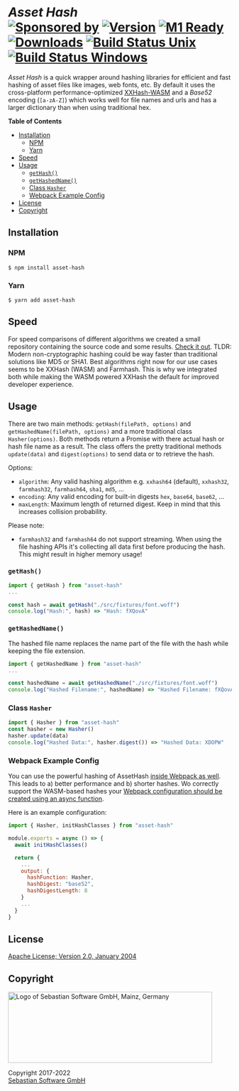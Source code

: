 # _Asset Hash_ <br/>[![Sponsored by][sponsor-img]][sponsor] [![Version][npm-version-img]][npm] [![M1 Ready][apple-img]][m1] [![Downloads][npm-downloads-img]][npm] [![Build Status Unix][github-img]][github] [![Build Status Windows][appveyor-img]][appveyor]

_Asset Hash_ is a quick wrapper around hashing libraries for efficient and fast hashing of asset files like images, web fonts, etc. By default it uses the cross-platform performance-optimized [XXHash-WASM](https://github.com/jungomi/xxhash-wasm) and a _Base52_ encoding (`[a-zA-Z]`) which works well for file names and urls and has a larger dictionary than when using traditional hex.

[sponsor]: https://www.sebastian-software.de
[m1]: https://en.wikipedia.org/wiki/Apple_M1
[npm]: https://www.npmjs.com/package/asset-hash
[github]: https://github-ci.org/sebastian-software/asset-hash
[appveyor]: https://ci.appveyor.com/project/swernerx/asset-hash/branch/master
[sponsor-img]: https://badgen.net/badge/Sponsored%20by/Sebastian%20Software/692446
[apple-img]: https://badgen.net/badge/M1/ready?icon=apple
[npm-downloads-img]: https://badgen.net/npm/dm/asset-hash
[npm-version-img]: https://badgen.net/npm/v/asset-hash
[github-img]: https://badgen.net/github/status/sebastian-software/asset-hash?label=unix%20build&icon=github
[appveyor-img]: https://badgen.net/appveyor/ci/swernerx/asset-hash?label=windows%20build&icon=windows

<!-- START doctoc generated TOC please keep comment here to allow auto update -->
<!-- DON'T EDIT THIS SECTION, INSTEAD RE-RUN doctoc TO UPDATE -->

**Table of Contents**

- [Installation](#installation)
  - [NPM](#npm)
  - [Yarn](#yarn)
- [Speed](#speed)
- [Usage](#usage)
  - [`getHash()`](#gethash)
  - [`getHashedName()`](#gethashedname)
  - [Class `Hasher`](#class-hasher)
  - [Webpack Example Config](#webpack-example-config)
- [License](#license)
- [Copyright](#copyright)

<!-- END doctoc generated TOC please keep comment here to allow auto update -->

## Installation

### NPM

```console
$ npm install asset-hash
```

### Yarn

```console
$ yarn add asset-hash
```

## Speed

For speed comparisons of different algorithms we created a small repository containing the source code and some results. [Check it out](https://github.com/sebastian-software/node-hash-comparison). TLDR: Modern non-cryptographic hashing could be way faster than traditional solutions like MD5 or SHA1. Best algorithms right now for our use cases seems to be XXHash (WASM) and Farmhash. This is why we integrated both while making the WASM powered XXHash the default for improved developer experience.

## Usage

There are two main methods: `getHash(filePath, options)` and `getHashedName(filePath, options)` and a more traditional class `Hasher(options)`. Both methods return a Promise with there actual hash or hash file name as a result. The class offers the pretty traditional methods `update(data)` and `digest(options)` to send data or to retrieve the hash.

Options:

- `algorithm`: Any valid hashing algorithm e.g. `xxhash64` (default), `xxhash32`, `farmhash32`, `farmhash64`, `sha1`, `md5`, ...
- `encoding`: Any valid encoding for built-in digests `hex`, `base64`, `base62`, ...
- `maxLength`: Maximum length of returned digest. Keep in mind that this increases collision probability.

Please note:

- `farmhash32` and `farmhash64` do not support streaming. When using the file hashing APIs it's collecting all data first before producing the hash. This might result in higher memory usage!

### `getHash()`

```js
import { getHash } from "asset-hash"
...

const hash = await getHash("./src/fixtures/font.woff")
console.log("Hash:", hash) => "Hash: fXQovA"
```

### `getHashedName()`

The hashed file name replaces the name part of the file with the hash while keeping the file extension.

```js
import { getHashedName } from "asset-hash"
...

const hashedName = await getHashedName("./src/fixtures/font.woff")
console.log("Hashed Filename:", hashedName) => "Hashed Filename: fXQovA.woff"
```

### Class `Hasher`

```js
import { Hasher } from "asset-hash"
const hasher = new Hasher()
hasher.update(data)
console.log("Hashed Data:", hasher.digest()) => "Hashed Data: XDOPW"
```

### Webpack Example Config

You can use the powerful hashing of AssetHash [inside Webpack as well](https://webpack.js.org/configuration/output/#outputhashfunction). This leads to a) better performance and b) shorter hashes. Wo correctly support the WASM-based hashes your [Webpack configuration should be created using an async function](https://webpack.js.org/configuration/configuration-types/#exporting-a-promise).

Here is an example configuration:

```js
import { Hasher, initHashClasses } from "asset-hash"

module.exports = async () => {
  await initHashClasses()

  return {
    ...
    output: {
      hashFunction: Hasher,
      hashDigest: "base52",
      hashDigestLength: 8
    }
    ...
  }
}
```

## License

[Apache License; Version 2.0, January 2004](http://www.apache.org/licenses/LICENSE-2.0)

## Copyright

<img src="https://cdn.rawgit.com/sebastian-software/sebastian-software-brand/0d4ec9d6/sebastiansoftware-en.svg" alt="Logo of Sebastian Software GmbH, Mainz, Germany" width="460" height="160"/>

Copyright 2017-2022<br/>[Sebastian Software GmbH](http://www.sebastian-software.de)
